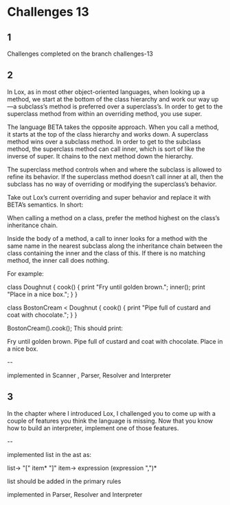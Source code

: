 # Challenges 13

## 1

Challenges completed on the branch challenges-13

## 2

In Lox, as in most other object-oriented languages, when looking up a method, we start at the bottom of the class hierarchy and work our way up—a subclass’s method is preferred over a superclass’s. In order to get to the superclass method from within an overriding method, you use super.

The language BETA takes the opposite approach. When you call a method, it starts at the top of the class hierarchy and works down. A superclass method wins over a subclass method. In order to get to the subclass method, the superclass method can call inner, which is sort of like the inverse of super. It chains to the next method down the hierarchy.

The superclass method controls when and where the subclass is allowed to refine its behavior. If the superclass method doesn’t call inner at all, then the subclass has no way of overriding or modifying the superclass’s behavior.

Take out Lox’s current overriding and super behavior and replace it with BETA’s semantics. In short:

When calling a method on a class, prefer the method highest on the class’s inheritance chain.

Inside the body of a method, a call to inner looks for a method with the same name in the nearest subclass along the inheritance chain between the class containing the inner and the class of this. If there is no matching method, the inner call does nothing.

For example:

class Doughnut {
cook() {
print "Fry until golden brown.";
inner();
print "Place in a nice box.";
}
}

class BostonCream < Doughnut {
cook() {
print "Pipe full of custard and coat with chocolate.";
}
}

BostonCream().cook();
This should print:

Fry until golden brown.
Pipe full of custard and coat with chocolate.
Place in a nice box.

--

implemented in Scanner , Parser, Resolver and Interpreter

## 3

In the chapter where I introduced Lox, I challenged you to come up with a couple of features you think the language is missing. 
Now that you know how to build an interpreter, implement one of those features.

--

implemented list in the ast as: 

list-> "[" item* "]"
item-> expression (expression ",")*

list should be added in the primary rules

implemented in Parser, Resolver and Interpreter
